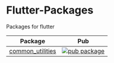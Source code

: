 # Flutter-Packages
Packages for flutter


| Package                                                                              | Pub                                                                                                      |
| ------------------------------------------------------------------------------------ | -------------------------------------------------------------------------------------------------------- |
| [common_utilities](https://github.com/m-r-davari/Flutter-Packages/tree/master/common_utilities)| [![pub package](https://img.shields.io/pub/v/common_utilities.svg)](https://pub.dev/packages/common_utilities)|

